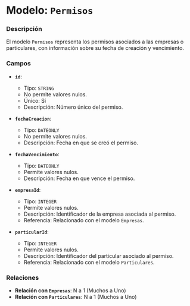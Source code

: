 # Modelo: `Permisos`

### Descripción

El modelo `Permisos` representa los permisos asociados a las empresas o particulares, con información sobre su fecha de creación y vencimiento.

### Campos

-   **`id`**:

    -   Tipo: `STRING`
    -   No permite valores nulos.
    -   Único: Sí
    -   Descripción: Número único del permiso.

-   **`fechaCreacion`**:

    -   Tipo: `DATEONLY`
    -   No permite valores nulos.
    -   Descripción: Fecha en que se creó el permiso.

-   **`fechaVencimiento`**:

    -   Tipo: `DATEONLY`
    -   Permite valores nulos.
    -   Descripción: Fecha en que vence el permiso.

-   **`empresaId`**:

    -   Tipo: `INTEGER`
    -   Permite valores nulos.
    -   Descripción: Identificador de la empresa asociada al permiso.
    -   Referencia: Relacionado con el modelo `Empresas`.

-   **`particularId`**:

    -   Tipo: `INTEGER`
    -   Permite valores nulos.
    -   Descripción: Identificador del particular asociado al permiso.
    -   Referencia: Relacionado con el modelo `Particulares`.

### Relaciones

-   **Relación con `Empresas`**: N a 1 (Muchos a Uno)
-   **Relación con `Particulares`**: N a 1 (Muchos a Uno)
